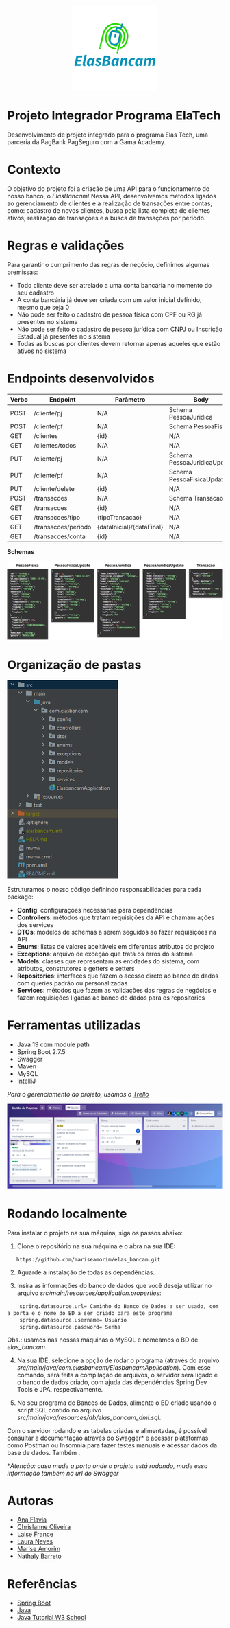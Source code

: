 <div align="center">
<img style="display: block;margin: 0 auto;" src="imagem/logo.png" target="_blank"/>
</div>

# Projeto Integrador Programa ElaTech

Desenvolvimento de projeto integrado para o programa Elas Tech, uma parceria da PagBank PagSeguro com a Gama Academy.

# Contexto

O objetivo do projeto foi a criação de uma API para o funcionamento do nosso banco, o *ElasBancam*! Nessa API, desenvolvemos métodos ligados ao gerenciamento de clientes e a realização de transações entre contas, como: cadastro de novos clientes, busca pela lista completa de clientes ativos, realização de transações e a busca de transações por período.

# Regras e validações

Para garantir o cumprimento das regras de negócio, definimos algumas premissas:
- Todo cliente deve ser atrelado a uma conta bancária no momento do seu cadastro
- A conta bancária já deve ser criada com um valor inicial definido, mesmo que seja 0
- Não pode ser feito o cadastro de pessoa física com CPF ou RG já presentes no sistema
- Não pode ser feito o cadastro de pessoa jurídica com CNPJ ou Inscrição Estadual já presentes no sistema
- Todas as buscas por clientes devem retornar apenas aqueles que estão ativos no sistema


# Endpoints desenvolvidos

| Verbo | Endpoint | Parâmetro | Body |
|--------|--------------------|-----------------|-----------------|
| POST | /cliente/pj | N/A | Schema PessoaJuridica |
| POST | /cliente/pf | N/A | Schema PessoaFisica |
| GET | /clientes | {id} | N/A |
| GET | /clientes/todos | N/A | N/A |
| PUT | /cliente/pj | N/A | Schema PessoaJuridicaUpdate |
| PUT | /cliente/pf | N/A | Schema PessoaFisicaUpdate |
| PUT | /cliente/delete | {id} | N/A |
| POST | /transacoes | N/A | Schema Transacao|
| GET | /transacoes | {id} | N/A |
| GET | /transacoes/tipo | {tipoTransacao} | N/A |
| GET | /transacoes/periodo | {dataInicial}/{dataFinal} | N/A |
| GET | /transacoes/conta | {id} | N/A |


**Schemas**

![Schemas](/imagem/Schemas.png)

# Organização de pastas

![Estrutura de pastas](/imagem/Estrutura.png)

Estruturamos o nosso código definindo responsabilidades para cada package:
- **Config**: configurações necessárias para dependências 
- **Controllers**: métodos que tratam requisições da API e chamam ações dos services
- **DTOs**: modelos de schemas a serem seguidos ao fazer requisições na API  
- **Enums**: listas de valores aceitáveis em diferentes atributos do projeto
- **Exceptions**: arquivo de exceção que trata os erros do sistema
- **Models**: classes que representam as entidades do sistema, com atributos, construtores e getters e setters
- **Repositories**: interfaces que fazem o acesso direto ao banco de dados com queries padrão ou personalizadas
- **Services**: métodos que fazem as validações das regras de negócios e fazem requisições ligadas ao banco de dados para os repositories


# Ferramentas utilizadas

- Java 19 com module path
- Spring Boot 2.7.5
- Swagger
- Maven
- MySQL
- IntelliJ

*Para o gerenciamento do projeto, usamos o [Trello](https://trello.com/b/4cEiFZlD/gest%C3%A3o-de-projetos)*

![Quadro Trello](/imagem/trello.png)


# Rodando localmente

Para instalar o projeto na sua máquina, siga os passos abaixo:

1. Clone o repositório na sua máquina e o abra na sua IDE:
```
   https://github.com/mariseamorim/elas_bancam.git
```

2. Aguarde a instalação de todas as dependências.

3. Insira as informações do banco de dados que você deseja utilizar no arquivo *src/main/resources/application.properties*:
```
    spring.datasource.url= Caminho do Banco de Dados a ser usado, com a porta e o nome do BD a ser criado para este programa
    spring.datasource.username= Usuário
    spring.datasource.password= Senha
```
Obs.: usamos nas nossas máquinas o MySQL e nomeamos o BD de *elas_bancam*

4. Na sua IDE, selecione a opção de rodar o programa (através do arquivo *src/main/java/com.elasbancam/ElasbancamApplication*). Com esse comando, será feita a compilação de arquivos, o servidor será ligado e o banco de dados criado, com ajuda das dependências Spring Dev Tools e JPA, respectivamente.

5. No seu programa de Bancos de Dados, alimente o BD criado usando o script SQL contido no arquivo *src/main/java/resources/db/elas_bancam_dml.sql*.

Com o servidor rodando e as tabelas criadas e alimentadas, é possível consultar a documentação através do [Swagger](http://localhost:8080/swagger-ui/index.html#/)* e acessar plataformas como Postman ou Insomnia para fazer testes manuais e acessar dados da base de dados. Também .

**Atenção: caso mude a porta onde o projeto está rodando, mude essa informação também na url do Swagger*

# Autoras

- [Ana Flavia](https://github.com/anaflxvia)
- [Chrislanne Oliveira](https://github.com/Chrislanneo)
- [Laise France](https://github.com/LaiFrance)
- [Laura Neves](https://github.com/lmtfn)
- [Marise Amorim](https://github.com/nathalybarreto)
- [Nathaly Barreto](https://github.com/nathalybarreto)

# Referências

- [Spring Boot](https://spring.io/projects/spring-boot)
- [Java](https://docs.oracle.com/en/java/)
- [Java Tutorial W3 School](https://www.w3schools.com/java/default.asp)

